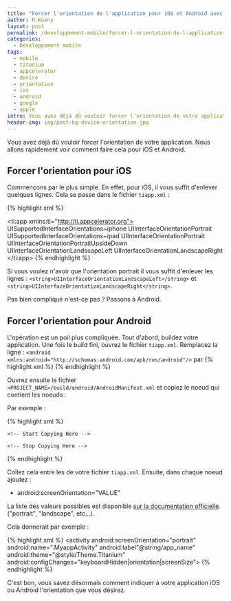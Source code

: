```yaml
---
title: "Forcer l'orientation de l'application pour iOS et Android avec Titanium"
author: R.Kueny
layout: post
permalink: /developpement-mobile/forcer-l-orientation-de-l-application-pour-ios-et-android
categories:
  - Développement mobile
tags:
  - mobile
  - titanium
  - appcelerator
  - device
  - orientation
  - ios
  - android
  - google
  - apple
intro: Vous avez déjà dû vouloir forcer l'orientation de votre application. Nous allons rapidement voir comment faire cela pour iOS et Android.
header-img: img/post-bg-device-orientation.jpg
---
```


Vous avez déjà dû vouloir forcer l'orientation de votre application. Nous allons rapidement voir comment faire cela pour iOS et Android.

## Forcer l'orientation pour iOS

Commençons par le plus simple. En effet, pour iOS, il vous suffit d'enlever quelques lignes. Cela se passe dans le fichier `tiapp.xml` :

{% highlight xml %}
<?xml version="1.0" encoding="UTF-8"?>
<ti:app xmlns:ti="http://ti.appcelerator.org">
    <ios>
        <plist>
            <dict>
                <key>UISupportedInterfaceOrientations~iphone</key>
                <array>
                    <string>UIInterfaceOrientationPortrait</string>
                </array>
                <key>UISupportedInterfaceOrientations~ipad</key>
                <array>
                    <string>UIInterfaceOrientationPortrait</string>
                    <string>UIInterfaceOrientationPortraitUpsideDown</string>
                    <string>UIInterfaceOrientationLandscapeLeft</string>
                    <string>UIInterfaceOrientationLandscapeRight</string>
                </array>
            </dict>
        </plist>
    </ios>
</ti:app>
{% endhighlight %}

Si vous voulez n'avoir que l'orientation portrait il vous suffit d'enlever les lignes :
`<string>UIInterfaceOrientationLandscapeLeft</string>` et `<string>UIInterfaceOrientationLandscapeRight</string>`.

Pas bien compliqué n'est-ce pas ? Passons à Android.

## Forcer l'orientation pour Android

L'opération est un poil plus compliquée. Tout d'abord, buildez votre application. Une fois le build fini, ouvrez le fichier `tiapp.xml`. Remplacez la ligne :
`<android xmlns:android="http://schemas.android.com/apk/res/android"/>`
par 
{% highlight xml %}
<android xmlns:android="http://schemas.android.com/apk/res/android">
  <manifest>
  </manifest>
</android>
{% endhighlight %}

Ouvrez ensuite le fichier `<PROJECT_NAME>/build/android/AndroidManifest.xml` et copiez le noeud <application> qui contient les noeuds <activity>.

Par exemple :

{% highlight xml %}
<?xml version="1.0" encoding="UTF-8"?>
<manifest xmlns:android="http://schemas.android.com/apk/res/android" package="com.myapp.app" android:versionCode="1" android:versionName="1.0">
  <uses-sdk android:minSdkVersion="10" android:targetSdkVersion="19"/>
 
    <!-- Start Copying Here -->
 
  <application android:icon="@drawabe/appicon" android:label="MyApp" android:name="MyappApplication" android:debuggable="false" android:theme="@style/Theme.AppCompat">
    <activity android:name=".MyappActivity" android:label"@string/app_name" android:theme="@style/Theme.Titanium" android:configChanges="keyboardHidden|orientation|screenSize">
      <intent-filter>
        <action android:name="android.intent.action.MAIN"/>
        <category android:name="android.intent.category.LAUNCHER"/>
      </intent-filter>
    </activity>
    <activity android:name="org.appcelerator.titanium.TiActivity" android:configChanges="keyboardHidden|orientation|screenSize"/>
    <activity android:name="org.appcelerator.tianium.TiTranslucentActivity" android:configChanges="keyboardHidden|orientation|screenSize" android:theme="@style/Theme.AppCompat.Translucent"/>
    <activity android:name="ti.modules.titanium.ui.android.TiPreferencesActivity" android:configChanges="screenSize"/>
  </application>
 
    <!-- Stop Copying Here -->
  <uses-permission android:name="android.permission.INTERNET"/>
  <uses-permission android:name="android.permission.ACCESS_WIFI_STATE"/>
  <uses-permission android:name="android.permission.ACCESS_NETWORK_STATE"/>
  <uses-permission android:name="android.permission.WRITE_EXTERNAL_STORAGE"/>
  <uses-permission android:name="android.permission.ACCESS_COARSE_LOCATION"/>
  <uses-permission android:name="android.permission.ACCESS_FINE_LOCATION"/>
  <uses-permission android:name="android.permission.ACCESS_MOCK_LOCATION"/>
</manifest>
{% endhighlight %}

Collez cela entre les <manifest></manifest> de votre fichier `tiapp.xml`. Ensuite, dans chaque noeud <activity> ajoutez : 

- android:screenOrientation="VALUE"

La liste des valeurs possibles est disponible <a href="http://developer.android.com/guide/topics/manifest/activity-element.html#screen" target="_blank">sur la documentation officielle</a>. ("portrait", "landscape", etc...).

Cela donnerait par exemple :

{% highlight xml %}
<android xmlns:android="http://schemas.android.com/apk/res/android">
  <manifest>
    <application android:icon="@drawabe/appicon" android:label="MyApp" android:name="MyappApplication" android:debuggable="false" android:theme="@style/Theme.AppCompat">
      <activity android:screenOrientation="portrait" android:name=".MyappActivity" android:label"@string/app_name" android:theme="@style/Theme.Titanium" android:configChanges="keyboardHidden|orientation|screenSize">
        <intent-filter>
          <action android:name="android.intent.action.MAIN"/>
          <category android:name="android.intent.category.LAUNCHER"/>
        </intent-filter>
      </activity>
      <activity android:screenOrientation="portrait" android:name="org.appcelerator.titanium.TiActivity" android:configChanges="keyboardHidden|orientation|screenSize"/>
      <activity android:screenOrientation="portrait" android:name="org.appcelerator.tianium.TiTranslucentActivity" android:configChanges="keyboardHidden|orientation|screenSize" android:theme="@style/Theme.AppCompat.Translucent"/>
      <activity android:screenOrientation="portrait" android:name="ti.modules.titanium.ui.android.TiPreferencesActivity" android:configChanges="screenSize"/>
    </application>
  </manifest>
</android>
{% endhighlight %}

C'est bon, vous savez désormais comment indiquer à votre application iOS ou Android l'orientation que vous désirez.
